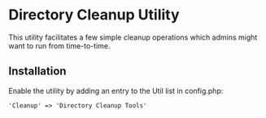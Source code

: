 Directory Cleanup Utility
=========================

This utility facilitates a few simple cleanup operations which admins might want to run from time-to-time.

Installation
------------
Enable the utility by adding an entry to the Util list in config.php:

    'Cleanup' => 'Directory Cleanup Tools'
